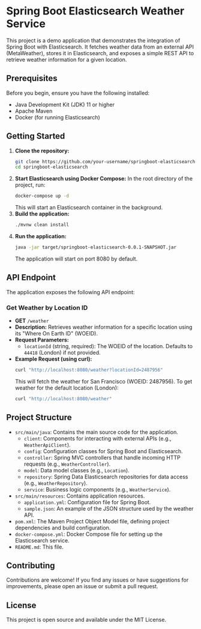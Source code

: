 # Spring Boot Elasticsearch Weather Service

This project is a demo application that demonstrates the integration of Spring Boot with Elasticsearch. It fetches weather data from an external API (MetaWeather), stores it in Elasticsearch, and exposes a simple REST API to retrieve weather information for a given location.

## Prerequisites

Before you begin, ensure you have the following installed:

*   Java Development Kit (JDK) 11 or higher
*   Apache Maven
*   Docker (for running Elasticsearch)

## Getting Started

1.  **Clone the repository:**
    ```bash
    git clone https://github.com/your-username/springboot-elasticsearch.git
    cd springboot-elasticsearch
    ```
2.  **Start Elasticsearch using Docker Compose:**
    In the root directory of the project, run:
    ```bash
    docker-compose up -d
    ```
    This will start an Elasticsearch container in the background.
3.  **Build the application:**
    ```bash
    ./mvnw clean install
    ```
4.  **Run the application:**
    ```bash
    java -jar target/springboot-elasticsearch-0.0.1-SNAPSHOT.jar
    ```
    The application will start on port 8080 by default.

## API Endpoint

The application exposes the following API endpoint:

### Get Weather by Location ID

*   **GET** `/weather`
*   **Description:** Retrieves weather information for a specific location using its "Where On Earth ID" (WOEID).
*   **Request Parameters:**
    *   `locationId` (string, required): The WOEID of the location. Defaults to `44418` (London) if not provided.
*   **Example Request (using curl):**
    ```bash
    curl "http://localhost:8080/weather?locationId=2487956"
    ```
    This will fetch the weather for San Francisco (WOEID: 2487956).
    To get weather for the default location (London):
    ```bash
    curl "http://localhost:8080/weather"
    ```

## Project Structure

*   `src/main/java`: Contains the main source code for the application.
    *   `client`: Components for interacting with external APIs (e.g., `WeatherApiClient`).
    *   `config`: Configuration classes for Spring Boot and Elasticsearch.
    *   `controller`: Spring MVC controllers that handle incoming HTTP requests (e.g., `WeatherController`).
    *   `model`: Data model classes (e.g., `Location`).
    *   `repository`: Spring Data Elasticsearch repositories for data access (e.g., `WeatherRepository`).
    *   `service`: Business logic components (e.g., `WeatherService`).
*   `src/main/resources`: Contains application resources.
    *   `application.yml`: Configuration file for Spring Boot.
    *   `sample.json`: An example of the JSON structure used by the weather API.
*   `pom.xml`: The Maven Project Object Model file, defining project dependencies and build configuration.
*   `docker-compose.yml`: Docker Compose file for setting up the Elasticsearch service.
*   `README.md`: This file.

## Contributing

Contributions are welcome! If you find any issues or have suggestions for improvements, please open an issue or submit a pull request.

## License

This project is open source and available under the MIT License.
